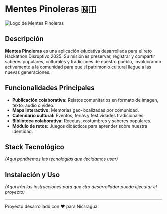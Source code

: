 # Mentes Pinoleras 🇳🇮

![Logo de Mentes Pinoleras](URL_DE_TU_LOGO_APROBADO)

## Descripción

**Mentes Pinoleras** es una aplicación educativa desarrollada para el reto Hackathon Disruptivo 2025. Su misión es preservar, registrar y compartir saberes populares, culturales y tradiciones de nuestro pueblo, involucrando activamente a la comunidad para que el patrimonio cultural llegue a las nuevas generaciones.

## Funcionalidades Principales

* **Publicación colaborativa:** Relatos comunitarios en formato de imagen, texto, audio o video.
* **Mapa interactivo:** Memorias geo-localizadas por comunidad.
* **Calendario cultural:** Eventos, ferias y festividades tradicionales.
* **Biblioteca colaborativa:** Recetas, costumbres y saberes populares.
* **Módulo de retos:** Juegos didácticos para aprender sobre nuestra identidad.

## Stack Tecnológico

*(Aquí pondremos las tecnologías que decidamos usar)*

## Instalación y Uso

*(Aquí irán las instrucciones para que otro desarrollador pueda ejecutar el proyecto)*

---
Proyecto desarrollado con ❤️ para Nicaragua.
